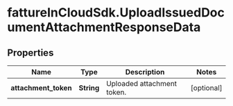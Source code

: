 # fattureInCloudSdk.UploadIssuedDocumentAttachmentResponseData

## Properties

Name | Type | Description | Notes
------------ | ------------- | ------------- | -------------
**attachment_token** | **String** | Uploaded attachment token. | [optional] 


